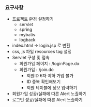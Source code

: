 ### 요구사항
* 프로젝트 환경 설정하기
  * servlet
  * spring
  * mybatis
  * logback
* index.html -> login.jsp 로 변환
* css, js 파일 resources tag 설정
* Servlet 구성 및 접속
  * 회원가입 페이지 : /loginPage.do
  * 회원가입 : /join.do
    * 회원ID 6자 이하 가입 불가
    * ID 중복 확인해보기
    * 회원 테이블에 정보 입력하기
* 회원가입 성공/실패에 따른 Alert 노출하기
* 로그인 성공/실패에 따른 Alert 노출하기
